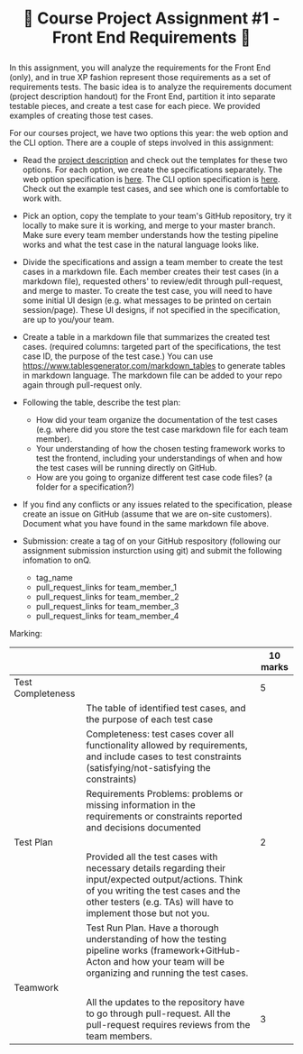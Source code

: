 <h1 align="center">

:ship: Course Project Assignment #1 - Front End Requirements :ship: 

</h1>

In this assignment, you will analyze the requirements for the Front End (only), and in true XP fashion represent those requirements as a set of requirements tests. 
The basic idea is to analyze the requirements document (project description handout) for the Front End, partition it into separate testable pieces, and create a test case
for each piece. We provided examples of creating those test cases.

For our courses project, we have two options this year: the web option and the CLI option. There are a couple of steps involved in this assignment:

- Read the [project description](/Project) and check out the templates for these two options. 
For each option, we create the specifications separately. The web option specification is [here](/Project/Specification-Web.md). 
The CLI option specification is [here](/Project/Specification-CLI.md).
Check out the example test cases, and see which one is comfortable to work with.

- Pick an option, copy the template to your team's GitHub repository, try it locally to make sure it is working, and merge to your master branch. 
Make sure every team member understands how the testing pipeline works and what the test case in the natural language looks like. 


- Divide the specifications and assign a team member to create the test cases in a markdown file. 
Each member creates their test cases (in a markdown file), requested others' to review/edit through pull-request, and merge to master. 
To create the test case, you will need to have some initial UI design (e.g. what messages to be printed on certain session/page). 
These UI designs, if not specified in the specification, are up to you/your team.

- Create a table in a markdown file that summarizes the created test cases. (required columns: targeted part of the specifications, the test case ID, the purpose of the test case.)
You can use https://www.tablesgenerator.com/markdown_tables to generate tables in markdown language. 
The markdown file can be added to your repo again through pull-request only.

- Following the table, describe the test plan:
  - How did your team organize the documentation of the test cases  (e.g. where did you store the test case markdown file for each team member). 
  - Your understanding of how the chosen testing framework works to test the frontend, including your understandings of when and how the test cases will be running directly on GitHub.
  - How are you going to organize different test case code files? (a folder for a specification?)

- If you find any conflicts or any issues related to the specification, please create an issue on GitHub (assume that we are on-site customers).
Document what you have found in the same markdown file above. 

- Submission: create a tag of on your GitHub respository (following our assignment submission insturction using git) and submit the following infomation to onQ.
  - tag_name
  - pull_request_links for team_member_1
  - pull_request_links for team_member_2
  - pull_request_links for team_member_3
  - pull_request_links for team_member_4


Marking: 


|  |  | 10 marks |
|--|--|------|
| Test Completeness  |  | 5 |
|  | The table of identified test cases, and the purpose of each test case |  |
|  | Completeness: test cases cover all functionality allowed by requirements, and include cases to test constraints (satisfying/not-satisfying the constraints) |  |
|  | Requirements Problems: problems or missing information in the requirements or constraints reported and decisions documented |  |
| Test Plan |  | 2  |
|  | Provided all the test cases with necessary details regarding their input/expected output/actions.  Think of you writing the test cases and the other testers (e.g. TAs) will have to implement those but not you.  |  |
|  | Test Run Plan. Have a thorough understanding of how the testing pipeline works (framework+GitHub-Acton and how your team will be organizing and running the test cases. |  |
| Teamwork |  |  |
|  | All the updates to the repository have to go through pull-request. All the pull-request requires reviews from the team members.  | 3  |
